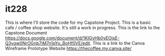 # it228
This is where I'll store the code for my Capstone Project. This is a basic cafe / coffee shop website. It's still a work in progress.
This is the link to the Capstone Document https://docs.google.com/document/d/1KIGvHb0yEOjsE-Q3yqw0NrOGnb7iM7n1pYo_BoHf0VE/edit. 
This is a link to the Canva Wireframe Prototype Website https://thecoffee.my.canva.site/ 
